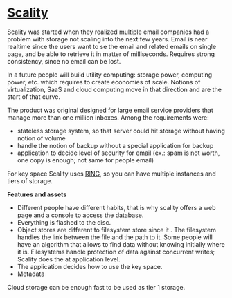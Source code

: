 # [Scality](http://nosqltapes.com/video/jerome-lecat-on-scality)

Scality was started when they realized multiple email companies had a problem with storage not scaling into the next few years. Email is near realtime since the users want to se the email and related emails on single page, and be able to retrieve it in matter of milliseconds. Requires strong consistency, since no email can be lost.

In a future people will build utility computing: storage power, computing power, etc. which requires to create economies of scale. Notions of virtualization, SaaS and cloud computing move in that direction and are the start of that curve.

The product was original designed for large email service providers that manage more than one million inboxes. Among the requirements were:
- stateless storage system, so that server could hit storage without having notion of volume
- handle the notion of backup without a special application for backup
- application to decide level of security for email (ex.: spam is not worth, one copy is enough; not same for people email)

For key space Scality uses [RING](http://www.scality.com/products/what-is-ring/), so you can have multiple instances and tiers of storage.

**Features and assets**

- Different people have different habits, that is why scality offers a web page and a console to access the database. 
- Everything is flashed to the disc. 
- Object stores are different to filesystem store since it . The filesystem handles the link between the file and the path to it. Some people will have an algorithm that allows to find data without knowing initially where it is. Filesystems handle protection of data against concurrent writes; Scality does the at application level.
- The application decides how to use the key space.
- Metadata

Cloud storage can be enough fast to be used as tier 1 storage.


